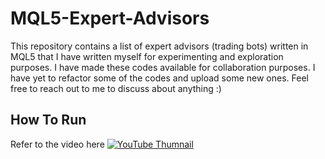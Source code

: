 # MQL5-Expert-Advisors
This repository contains a list of expert advisors (trading bots) written in MQL5 that I have written myself for experimenting and exploration purposes. I have made these codes available for collaboration purposes. I have yet to refactor some of the codes and upload some new ones. Feel free to reach out to me to discuss about anything :)

## How To Run
Refer to the video here
[![YouTube Thumnail](https://img.youtube.com/vi/4idb47g2FV4/0.jpg)](https://www.youtube.com/watch?v=4idb47g2FV4)
